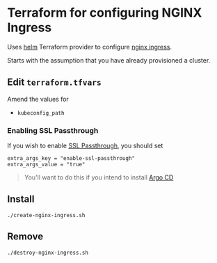 # Terraform for configuring NGINX Ingress

Uses [helm](https://www.terraform.io/docs/providers/helm/index.html) Terraform provider to configure [nginx ingress](https://kubernetes.github.io/ingress-nginx/).

Starts with the assumption that you have already provisioned a cluster.

## Edit `terraform.tfvars`

Amend the values for

* `kubeconfig_path`

### Enabling SSL Passthrough

If you wish to enable [SSL Passthrough](https://kubernetes.github.io/ingress-nginx/user-guide/tls/#ssl-passthrough), you should set

```
extra_args_key = "enable-ssl-passthrough"
extra_args_value = "true"
```

> You'll want to do this if you intend to install [Argo CD](../argo-cd)

## Install

```
./create-nginx-ingress.sh
```

## Remove

```
./destroy-nginx-ingress.sh
```
